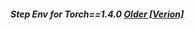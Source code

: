 ##### Step Env for Torch==1.4.0 [Older [Verion]](https://data.pyg.org/whl/torch-1.4.0%2Bcu101.html)
```

```
